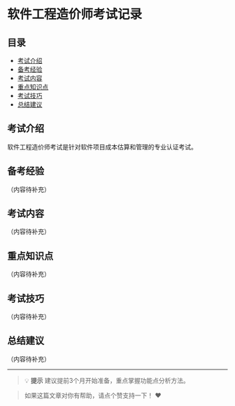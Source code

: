 # 软件工程造价师考试记录

## 目录
- [考试介绍](#考试介绍)
- [备考经验](#备考经验)
- [考试内容](#考试内容)
- [重点知识点](#重点知识点)
- [考试技巧](#考试技巧)
- [总结建议](#总结建议)

## 考试介绍

软件工程造价师考试是针对软件项目成本估算和管理的专业认证考试。

## 备考经验

（内容待补充）

## 考试内容

（内容待补充）

## 重点知识点

（内容待补充）

## 考试技巧

（内容待补充）

## 总结建议

（内容待补充）

---

> 💡 **提示**
> 建议提前3个月开始准备，重点掌握功能点分析方法。

> 如果这篇文章对你有帮助，请点个赞支持一下！ ❤️